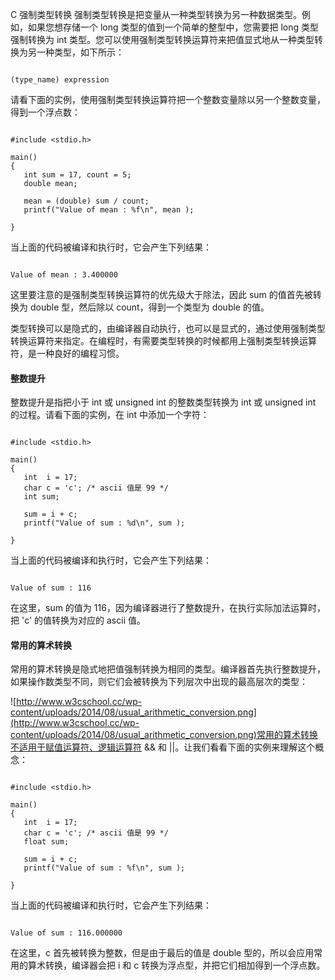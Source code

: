  C 强制类型转换
 强制类型转换是把变量从一种类型转换为另一种数据类型。例如，如果您想存储一个 long 类型的值到一个简单的整型中，您需要把 long 类型强制转换为 int 类型。您可以使用强制类型转换运算符来把值显式地从一种类型转换为另一种类型，如下所示：

 
```

(type_name) expression

```
 请看下面的实例，使用强制类型转换运算符把一个整数变量除以另一个整数变量，得到一个浮点数：

 
```

#include <stdio.h>

main()
{
   int sum = 17, count = 5;
   double mean;

   mean = (double) sum / count;
   printf("Value of mean : %f\n", mean );

}

```
 当上面的代码被编译和执行时，它会产生下列结果：

 
```

Value of mean : 3.400000

```
 这里要注意的是强制类型转换运算符的优先级大于除法，因此 sum 的值首先被转换为 double 型，然后除以 count，得到一个类型为 double 的值。

 类型转换可以是隐式的，由编译器自动执行，也可以是显式的，通过使用强制类型转换运算符来指定。在编程时，有需要类型转换的时候都用上强制类型转换运算符，是一种良好的编程习惯。

 
#### 整数提升

 整数提升是指把小于 int 或 unsigned int 的整数类型转换为 int 或 unsigned int 的过程。请看下面的实例，在 int 中添加一个字符：

 
```

#include <stdio.h>

main()
{
   int  i = 17;
   char c = 'c'; /* ascii 值是 99 */
   int sum;

   sum = i + c;
   printf("Value of sum : %d\n", sum );

}

```
 当上面的代码被编译和执行时，它会产生下列结果：

 
```

Value of sum : 116

```
 在这里，sum 的值为 116，因为编译器进行了整数提升，在执行实际加法运算时，把 'c' 的值转换为对应的 ascii 值。

 
#### 常用的算术转换

 常用的算术转换是隐式地把值强制转换为相同的类型。编译器首先执行整数提升，如果操作数类型不同，则它们会被转换为下列层次中出现的最高层次的类型：

 ![http://www.w3cschool.cc/wp-content/uploads/2014/08/usual_arithmetic_conversion.png](http://www.w3cschool.cc/wp-content/uploads/2014/08/usual_arithmetic_conversion.png)常用的算术转换不适用于赋值运算符、逻辑运算符 &amp;&amp; 和 ||。让我们看看下面的实例来理解这个概念：

 
```

#include <stdio.h>

main()
{
   int  i = 17;
   char c = 'c'; /* ascii 值是 99 */
   float sum;

   sum = i + c;
   printf("Value of sum : %f\n", sum );

}

```
 当上面的代码被编译和执行时，它会产生下列结果：

 
```

Value of sum : 116.000000

```
 在这里，c 首先被转换为整数，但是由于最后的值是 double 型的，所以会应用常用的算术转换，编译器会把 i 和 c 转换为浮点型，并把它们相加得到一个浮点数。

 

